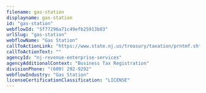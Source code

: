 ```yaml
---
filename: gas-station
displayname: gas-station
id: "gas-station"
webflowId: "5f77296a71c49efb25913b83"
urlSlug: "gas-station"
webflowName: "Gas Station"
callToActionLink: "https://www.state.nj.us/treasury/taxation/prntmf.shtml"
callToActionText: ""
agencyId: "nj-revenue-enterprise-services"
agencyAdditionalContext: "Business Tax Registration"
divisionPhone: "(609) 292-9292"
webflowIndustry: "Gas Station"
licenseCertificationClassification: "LICENSE"
---
```

